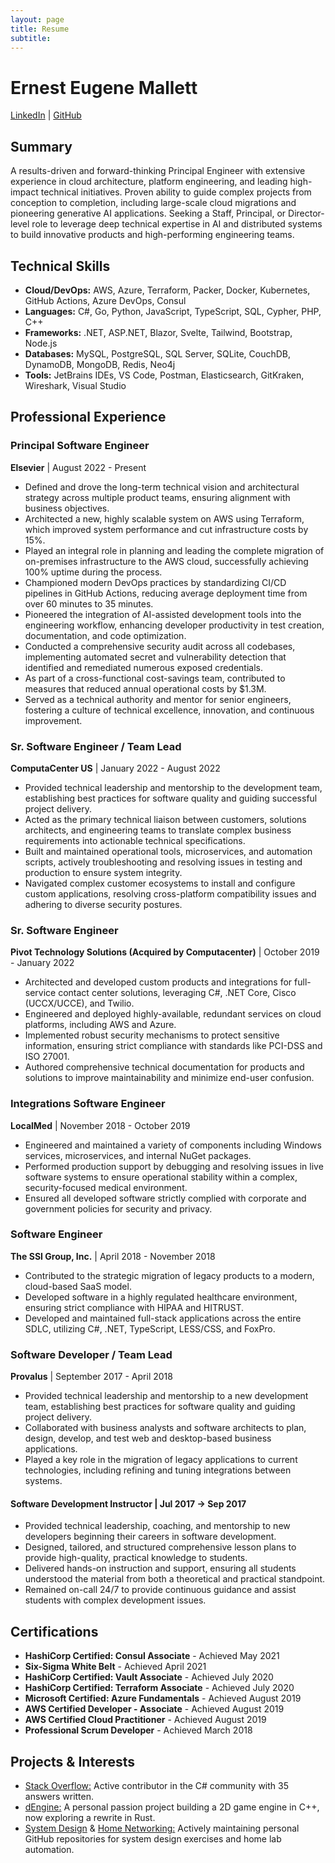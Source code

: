 ```yaml
---
layout: page
title: Resume
subtitle: 
---
```


# Ernest Eugene Mallett

[LinkedIn](https://www.linkedin.com/in/dccoder/) \| [GitHub](https://github.com/DCCoder90)

## Summary

A results-driven and forward-thinking Principal Engineer with extensive experience in cloud architecture, platform engineering, and leading high-impact technical initiatives. Proven ability to guide complex projects from conception to completion, including large-scale cloud migrations and pioneering generative AI applications. Seeking a Staff, Principal, or Director-level role to leverage deep technical expertise in AI and distributed systems to build innovative products and high-performing engineering teams.

## Technical Skills

- **Cloud/DevOps:** AWS, Azure, Terraform, Packer, Docker, Kubernetes, GitHub Actions, Azure DevOps, Consul
- **Languages:** C#, Go, Python, JavaScript, TypeScript, SQL, Cypher, PHP, C++
- **Frameworks:** .NET, ASP.NET, Blazor, Svelte, Tailwind, Bootstrap, Node.js
- **Databases:** MySQL, PostgreSQL, SQL Server, SQLite, CouchDB, DynamoDB, MongoDB, Redis, Neo4j
- **Tools:** JetBrains IDEs, VS Code, Postman, Elasticsearch, GitKraken, Wireshark, Visual Studio

## Professional Experience

### Principal Software Engineer
**Elsevier** \| August 2022 - Present

- Defined and drove the long-term technical vision and architectural strategy across multiple product teams, ensuring alignment with business objectives.
- Architected a new, highly scalable system on AWS using Terraform, which improved system performance and cut infrastructure costs by 15%.
- Played an integral role in planning and leading the complete migration of on-premises infrastructure to the AWS cloud, successfully achieving 100% uptime during the process.
- Championed modern DevOps practices by standardizing CI/CD pipelines in GitHub Actions, reducing average deployment time from over 60 minutes to 35 minutes.
- Pioneered the integration of AI-assisted development tools into the engineering workflow, enhancing developer productivity in test creation, documentation, and code optimization.
- Conducted a comprehensive security audit across all codebases, implementing automated secret and vulnerability detection that identified and remediated numerous exposed credentials.
- As part of a cross-functional cost-savings team, contributed to measures that reduced annual operational costs by $1.3M.
- Served as a technical authority and mentor for senior engineers, fostering a culture of technical excellence, innovation, and continuous improvement.

### Sr. Software Engineer / Team Lead

**ComputaCenter US** \| January 2022 - August 2022

- Provided technical leadership and mentorship to the development team, establishing best practices for software quality and guiding successful project delivery.
- Acted as the primary technical liaison between customers, solutions architects, and engineering teams to translate complex business requirements into actionable technical specifications.
- Built and maintained operational tools, microservices, and automation scripts, actively troubleshooting and resolving issues in testing and production to ensure system integrity.
- Navigated complex customer ecosystems to install and configure custom applications, resolving cross-platform compatibility issues and adhering to diverse security postures.

### Sr. Software Engineer
**Pivot Technology Solutions (Acquired by Computacenter)** \| October 2019 - January 2022
- Architected and developed custom products and integrations for full-service contact center solutions, leveraging C#, .NET Core, Cisco (UCCX/UCCE), and Twilio.
- Engineered and deployed highly-available, redundant services on cloud platforms, including AWS and Azure.
- Implemented robust security mechanisms to protect sensitive information, ensuring strict compliance with standards like PCI-DSS and ISO 27001.
- Authored comprehensive technical documentation for products and solutions to improve maintainability and minimize end-user confusion.

### Integrations Software Engineer
**LocalMed** \| November 2018 - October 2019
- Engineered and maintained a variety of components including Windows services, microservices, and internal NuGet packages.
- Performed production support by debugging and resolving issues in live software systems to ensure operational stability within a complex, security-focused medical environment.
- Ensured all developed software strictly complied with corporate and government policies for security and privacy.

### Software Engineer
**The SSI Group, Inc.** \| April 2018 - November 2018
- Contributed to the strategic migration of legacy products to a modern, cloud-based SaaS model.
- Developed software in a highly regulated healthcare environment, ensuring strict compliance with HIPAA and HITRUST.
- Developed and maintained full-stack applications across the entire SDLC, utilizing C#, .NET, TypeScript, LESS/CSS, and FoxPro.

### Software Developer / Team Lead
**Provalus** \| September 2017 - April 2018
- Provided technical leadership and mentorship to a new development team, establishing best practices for software quality and guiding project delivery.
- Collaborated with business analysts and software architects to plan, design, develop, and test web and desktop-based business applications.
- Played a key role in the migration of legacy applications to current technologies, including refining and tuning integrations between systems.

#### Software Development Instructor \|  Jul 2017 → Sep 2017 
- Provided technical leadership, coaching, and mentorship to new developers beginning their careers in software 
development. 
- Designed, tailored, and structured comprehensive lesson plans to provide high-quality, practical knowledge to 
students. 
- Delivered hands-on instruction and support, ensuring all students understood the material from both a theoretical 
and practical standpoint. 
- Remained on-call 24/7 to provide continuous guidance and assist students with complex development issues. 

## Certifications
- **HashiCorp Certified: Consul Associate** - Achieved May 2021
- **Six-Sigma White Belt** - Achieved April 2021
- **HashiCorp Certified: Vault Associate** - Achieved July 2020
- **HashiCorp Certified: Terraform Associate** - Achieved July 2020
- **Microsoft Certified: Azure Fundamentals** - Achieved August 2019
- **AWS Certified Developer - Associate** - Achieved August 2019
- **AWS Certified Cloud Practitioner** - Achieved August 2019
- **Professional Scrum Developer** - Achieved March 2018

## Projects & Interests
- [Stack Overflow:](https://stackoverflow.com/users/8333554/dccoder) Active contributor in the C# community with 35 answers written.
- [dEngine:](https://github.com/DCCoder90/dengine) A personal passion project building a 2D game engine in C++, now exploring a rewrite in Rust.
- [System Design](https://github.com/DCCoder90/system-design) & [Home Networking:](https://github.com/DCCoder90/home-net) Actively maintaining personal GitHub repositories for system design exercises and home lab automation.